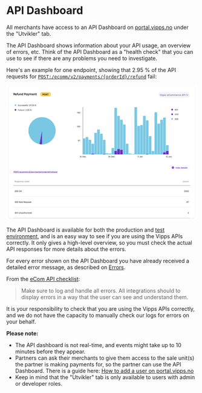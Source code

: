 <!-- START_METADATA
---
title: API Dashboard
sidebar_position: 10
pagination_next: null
pagination_prev: null
---
END_METADATA -->

# API Dashboard

All merchants have access to an API Dashboard on
[portal.vipps.no](https://portal.vipps.no) under the "Utvikler" tab.

The API Dashboard shows information about your API usage, an overview of errors, etc.
Think of the API Dashboard as a "health check" that you can use to see if there
are any problems you need to investigate.

Here's an example for one endpoint, showing that 2.95 % of the API requests
for
[`POST:/ecomm/v2/payments/{orderId}/refund`](https://vippsas.github.io/vipps-developer-docs/api/ecom#tag/Vipps-eCom-API/operation/refundPaymentUsingPOST)
fail:

![API Dashboard](../images/api-dashboard-example.png)

The API Dashboard is available for both the production and
[test environment](https://vippsas.github.io/vipps-developer-docs/docs/vipps-developers/test-environment),
and is an easy way to see if you are using the Vipps APIs correctly.
It only gives a high-level overview, so you must check the actual API
responses for more details about the errors.

For every error shown on the API Dashboard you have already received a
detailed error message, as described on
[Errors](https://vippsas.github.io/vipps-developer-docs/docs/vipps-developers/common-topics/errors).

From the
[eCom API checklist](https://vippsas.github.io/vipps-developer-docs/docs/APIs/ecom-api/vipps-ecom-api-checklist):

> Make sure to log and handle all errors. All integrations should to display
> errors in a way that the user can see and understand them.

It is your responsibility to check that you are using the Vipps APIs correctly,
and we do not have the capacity to manually check our logs for errors on your behalf.

**Please note:**
* The API dashboard is not real-time, and events might take up to
  10 minutes before they appear.
* Partners can ask their merchants to give them access to the
  sale unit(s) the partner is making payments for, so the partner can use the
  API Dashboard. There is a guide here:
  [How to add a user on portal.vipps.no](https://vippsas.github.io/vipps-developer-docs/docs/vipps-partner/add-portal-user)  
* Keep in mind that the "Utvikler" tab is only available to users with admin or
  developer roles.
